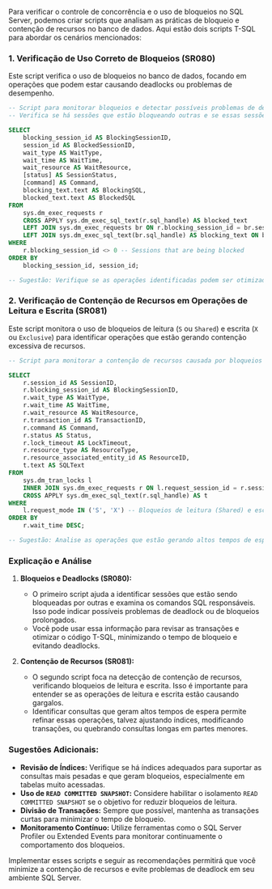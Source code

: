 Para verificar o controle de concorrência e o uso de bloqueios no SQL Server, podemos criar scripts que analisam as práticas de bloqueio e contenção de recursos no banco de dados. Aqui estão dois scripts T-SQL para abordar os cenários mencionados:

### 1. **Verificação de Uso Correto de Bloqueios (SR080)**

Este script verifica o uso de bloqueios no banco de dados, focando em operações que podem estar causando deadlocks ou problemas de desempenho.

```sql
-- Script para monitorar bloqueios e detectar possíveis problemas de deadlock
-- Verifica se há sessões que estão bloqueando outras e se essas sessões estão em um estado de espera que pode levar a deadlocks

SELECT
    blocking_session_id AS BlockingSessionID,
    session_id AS BlockedSessionID,
    wait_type AS WaitType,
    wait_time AS WaitTime,
    wait_resource AS WaitResource,
    [status] AS SessionStatus,
    [command] AS Command,
    blocking_text.text AS BlockingSQL,
    blocked_text.text AS BlockedSQL
FROM
    sys.dm_exec_requests r
    CROSS APPLY sys.dm_exec_sql_text(r.sql_handle) AS blocked_text
    LEFT JOIN sys.dm_exec_requests br ON r.blocking_session_id = br.session_id
    LEFT JOIN sys.dm_exec_sql_text(br.sql_handle) AS blocking_text ON br.sql_handle = blocking_text.sql_handle
WHERE
    r.blocking_session_id <> 0 -- Sessions that are being blocked
ORDER BY
    blocking_session_id, session_id;

-- Sugestão: Verifique se as operações identificadas podem ser otimizadas para evitar bloqueios prolongados ou deadlocks.
```

### 2. **Verificação de Contenção de Recursos em Operações de Leitura e Escrita (SR081)**

Este script monitora o uso de bloqueios de leitura (`S` ou `Shared`) e escrita (`X` ou `Exclusive`) para identificar operações que estão gerando contenção excessiva de recursos.

```sql
-- Script para monitorar a contenção de recursos causada por bloqueios de leitura e escrita

SELECT
    r.session_id AS SessionID,
    r.blocking_session_id AS BlockingSessionID,
    r.wait_type AS WaitType,
    r.wait_time AS WaitTime,
    r.wait_resource AS WaitResource,
    r.transaction_id AS TransactionID,
    r.command AS Command,
    r.status AS Status,
    r.lock_timeout AS LockTimeout,
    r.resource_type AS ResourceType,
    r.resource_associated_entity_id AS ResourceID,
    t.text AS SQLText
FROM
    sys.dm_tran_locks l
    INNER JOIN sys.dm_exec_requests r ON l.request_session_id = r.session_id
    CROSS APPLY sys.dm_exec_sql_text(r.sql_handle) AS t
WHERE
    l.request_mode IN ('S', 'X') -- Bloqueios de leitura (Shared) e escrita (Exclusive)
ORDER BY
    r.wait_time DESC;

-- Sugestão: Analise as operações que estão gerando altos tempos de espera e veja se é possível otimizar essas consultas para reduzir a contenção.
```

### **Explicação e Análise**

1. **Bloqueios e Deadlocks (SR080):**
   - O primeiro script ajuda a identificar sessões que estão sendo bloqueadas por outras e examina os comandos SQL responsáveis. Isso pode indicar possíveis problemas de deadlock ou de bloqueios prolongados.
   - Você pode usar essa informação para revisar as transações e otimizar o código T-SQL, minimizando o tempo de bloqueio e evitando deadlocks.

2. **Contenção de Recursos (SR081):**
   - O segundo script foca na detecção de contenção de recursos, verificando bloqueios de leitura e escrita. Isso é importante para entender se as operações de leitura e escrita estão causando gargalos.
   - Identificar consultas que geram altos tempos de espera permite refinar essas operações, talvez ajustando índices, modificando transações, ou quebrando consultas longas em partes menores.

### **Sugestões Adicionais:**
- **Revisão de Índices:** Verifique se há índices adequados para suportar as consultas mais pesadas e que geram bloqueios, especialmente em tabelas muito acessadas.
- **Uso de `READ COMMITTED SNAPSHOT`:** Considere habilitar o isolamento `READ COMMITTED SNAPSHOT` se o objetivo for reduzir bloqueios de leitura.
- **Divisão de Transações:** Sempre que possível, mantenha as transações curtas para minimizar o tempo de bloqueio.
- **Monitoramento Contínuo:** Utilize ferramentas como o SQL Server Profiler ou Extended Events para monitorar continuamente o comportamento dos bloqueios.

Implementar esses scripts e seguir as recomendações permitirá que você minimize a contenção de recursos e evite problemas de deadlock em seu ambiente SQL Server.
